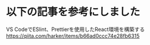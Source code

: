 # 以下の記事を参考にしました
VS CodeでESlint、Prettierを使用したReact環境を構築する<br>
https://qiita.com/harker/items/b66ad0ccc74e28fb6315
